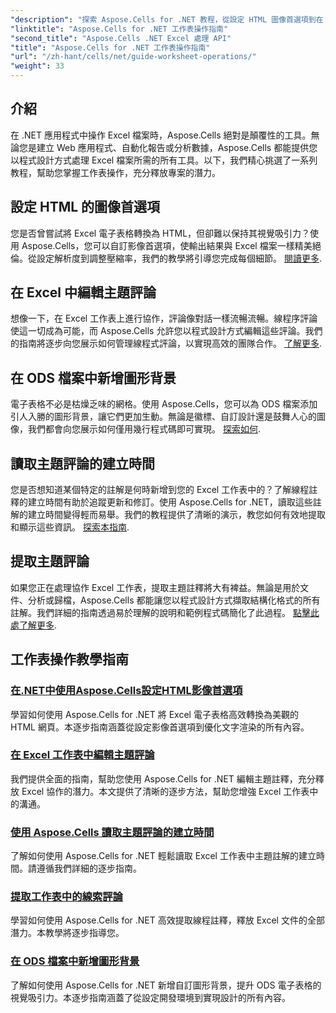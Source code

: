 ```yaml
---
"description": "探索 Aspose.Cells for .NET 教程，從設定 HTML 圖像首選項到在 ODS 中添加圖形背景，一步步指導，幫助您輕鬆學習。"
"linktitle": "Aspose.Cells for .NET 工作表操作指南"
"second_title": "Aspose.Cells .NET Excel 處理 API"
"title": "Aspose.Cells for .NET 工作表操作指南"
"url": "/zh-hant/cells/net/guide-worksheet-operations/"
"weight": 33
---
```


## 介紹

在 .NET 應用程式中操作 Excel 檔案時，Aspose.Cells 絕對是顛覆性的工具。無論您是建立 Web 應用程式、自動化報告或分析數據，Aspose.Cells 都能提供您以程式設計方式處理 Excel 檔案所需的所有工具。以下，我們精心挑選了一系列教程，幫助您掌握工作表操作，充分釋放專案的潛力。

## 設定 HTML 的圖像首選項 
 
您是否曾嘗試將 Excel 電子表格轉換為 HTML，但卻難以保持其視覺吸引力？使用 Aspose.Cells，您可以自訂影像首選項，使輸出結果與 Excel 檔案一樣精美絕倫。從設定解析度到調整壓縮率，我們的教學將引導您完成每個細節。 [閱讀更多](./setting-image-preferences/).

## 在 Excel 中編輯主題評論 
 
想像一下，在 Excel 工作表上進行協作，評論像對話一樣流暢流暢。線程序評論使這一切成為可能，而 Aspose.Cells 允許您以程式設計方式編輯這些評論。我們的指南將逐步向您展示如何管理線程式評論，以實現高效的團隊合作。 [了解更多](./editing-threaded-comments/).

## 在 ODS 檔案中新增圖形背景
  
電子表格不必是枯燥乏味的網格。使用 Aspose.Cells，您可以為 ODS 檔案添加引人入勝的圖形背景，讓它們更加生動。無論是徽標、自訂設計還是鼓舞人心的圖像，我們都會向您展示如何僅用幾行程式碼即可實現。 [探索如何](./adding-graphic-background-in-ods-file/).

## 讀取主題評論的建立時間  

您是否想知道某個特定的註解是何時新增到您的 Excel 工作表中的？了解線程註釋的建立時間有助於追蹤更新和修訂。使用 Aspose.Cells for .NET，讀取這些註解的建立時間變得輕而易舉。我們的教程提供了清晰的演示，教您如何有效地提取和顯示這些資訊。 [探索本指南](./read-created-time-of-threaded-comment/).

## 提取主題評論  

如果您正在處理協作 Excel 工作表，提取主題註釋將大有裨益。無論是用於文件、分析或歸檔，Aspose.Cells 都能讓您以程式設計方式擷取結構化格式的所有註解。我們詳細的指南透過易於理解的說明和範例程式碼簡化了此過程。 [點擊此處了解更多](./extract-threaded-comments/).

## 工作表操作教學指南
### [在.NET中使用Aspose.Cells設定HTML影像首選項](./setting-image-preferences/)
學習如何使用 Aspose.Cells for .NET 將 Excel 電子表格高效轉換為美觀的 HTML 網頁。本逐步指南涵蓋從設定影像首選項到優化文字渲染的所有內容。
### [在 Excel 工作表中編輯主題評論](./editing-threaded-comments/)
我們提供全面的指南，幫助您使用 Aspose.Cells for .NET 編輯主題註釋，充分釋放 Excel 協作的潛力。本文提供了清晰的逐步方法，幫助您增強 Excel 工作表中的溝通。
### [使用 Aspose.Cells 讀取主題評論的建立時間](./read-created-time-of-threaded-comment/)
了解如何使用 Aspose.Cells for .NET 輕鬆讀取 Excel 工作表中主題註解的建立時間。請遵循我們詳細的逐步指南。
### [提取工作表中的線索評論](./extract-threaded-comments/)
學習如何使用 Aspose.Cells for .NET 高效提取線程註釋，釋放 Excel 文件的全部潛力。本教學將逐步指導您。
### [在 ODS 檔案中新增圖形背景](./adding-graphic-background-in-ods-file/)
了解如何使用 Aspose.Cells for .NET 新增自訂圖形背景，提升 ODS 電子表格的視覺吸引力。本逐步指南涵蓋了從設定開發環境到實現設計的所有內容。